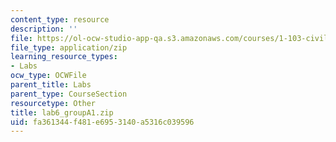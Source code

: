 ```yaml
---
content_type: resource
description: ''
file: https://ol-ocw-studio-app-qa.s3.amazonaws.com/courses/1-103-civil-engineering-materials-laboratory-spring-2004/fa361344f481e6953140a5316c039596_lab6_groupA1.zip
file_type: application/zip
learning_resource_types:
- Labs
ocw_type: OCWFile
parent_title: Labs
parent_type: CourseSection
resourcetype: Other
title: lab6_groupA1.zip
uid: fa361344-f481-e695-3140-a5316c039596
---
```

